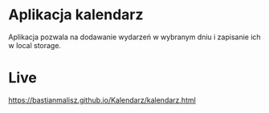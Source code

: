 # Aplikacja kalendarz

Aplikacja pozwala na dodawanie wydarzeń w wybranym dniu i zapisanie ich w local storage.  

# Live 
https://bastianmalisz.github.io/Kalendarz/kalendarz.html
